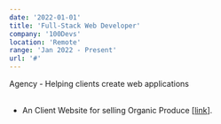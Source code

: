 ```yaml
---
date: '2022-01-01'
title: 'Full-Stack Web Developer'
company: '100Devs'
location: 'Remote'
range: 'Jan 2022 - Present'
url: '#'
---
```

Agency - Helping clients create web applications
<br><br>

- An Client Website for selling Organic Produce <span>[[link](https://organic-produce-tainan.netlify.app/)]</span>.

